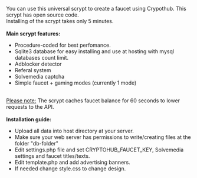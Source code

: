 You can use this universal scrypt to create a faucet using Crypothub. This scrypt has open source code.<br>
        Installing of the scrypt takes only 5 minutes.<br><br>
        <b>Main scrypt features:</b>
        <ul>
            <li>Procedure-coded for best perfomance.</li>
            <li>Sqlite3 database for easy installing and use at hosting with mysql databases count limit.</li>
            <li>Adblocker detector</li>
            <li>Referal system</li>
            <li>Solvemedia captcha</li>
            <li>Simple faucet + gaming modes (currently 1 mode)</li>
        </ul><br>
        <u>Please note:</u> The scrypt caches faucet balance for 60 seconds to lower requests to the API.
        <br><br>
        <b>Installation guide:</b>
        <ul>
            <li>Upload all data into host directory at your server.</li>
	    <li>Make sure your web server has permissions to write/creating files at the folder "db-folder"</li>
            <li>Edit settings.php file and set CRYPTOHUB_FAUCET_KEY, Solvemedia settings and faucet titles/texts.</li>
            <li>Edit template.php and add advertising banners.</li>
            <li>If needed change style.css to change design.</li>
        </ul>
